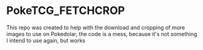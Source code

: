 # PokeTCG_FETCHCROP

This repo was created to help with the download and cropping of more images to use on Pokedolar, the code is a mess, because it's not something I intend to use again, but works